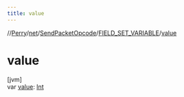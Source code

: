 ```yaml
---
title: value
---
```

//[Perry](../../../../index.html)/[net](../../index.html)/[SendPacketOpcode](../index.html)/[FIELD_SET_VARIABLE](index.html)/[value](value.html)



# value



[jvm]\
var [value](value.html): [Int](https://kotlinlang.org/api/latest/jvm/stdlib/kotlin/-int/index.html)




